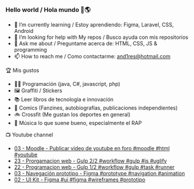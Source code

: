 ### Hello world / Hola mundo 👋🌎

<!--
**xaca/xaca** is a ✨ _special_ ✨ repository because its `README.md` (this file) appears on your GitHub profile.

Here are some ideas to get you started:
-->

- 🌱 I’m currently learning / Estoy aprendiendo: Figma, Laravel, CSS, Android
- 🤔 I’m looking for help with My repos / Busco ayuda con mis repositorios
- 💬 Ask me about / Preguntame acerca de: HTML, CSS, JS & programming 
- 📫 How to reach me / Como contactarme: and1res@hotmail.com

🏆 Mis gustos
- 👨‍💻 Programación (java, C#, javascript, php)
- 🖼️ Graffiti / Stickers
- 📚 Leer libros de tecnología e innovación
- 💢 Comics (Fanzines, autobiografías, publicaciones independientes)
- 🚲 Crossfit (Me gustan los deportes en general)
- 🎤 Música lo que suene bueno, especialmente el RAP
<!--
📝 Frases
- "I only smile in the dark, I only smile when it's complicated" Raybiez
- "De lo que ves créete la mitad de lo que no ves no te creas nada" Kase O
-->
📺 Youtube channel
<!-- BLOG-POST-LIST:START -->
- [03 - Moodle - Publicar video de youtube en foro #moodle #html #youtube](https://www.youtube.com/watch?v=Nt7GSqk4hCA)
- [23 - Prorgamacion web - Gulp 2/2 #workflow #gulp #js #uglify](https://www.youtube.com/watch?v=U7a2lXKGgUc)
- [22 - Programacion web - Gulp 1/2 #workflow​ #gulp #task #runner​](https://www.youtube.com/watch?v=6f-l2sdjRl8)
- [03 - Navegación prototipo - Figma #prototype #navigation #animation](https://www.youtube.com/watch?v=u0NSd-4X-M8)
- [02 - UI Kit - Figma #ui #figma #wireframes #prototipo](https://www.youtube.com/watch?v=6oZXOa1sRws)
<!-- BLOG-POST-LIST:END -->
